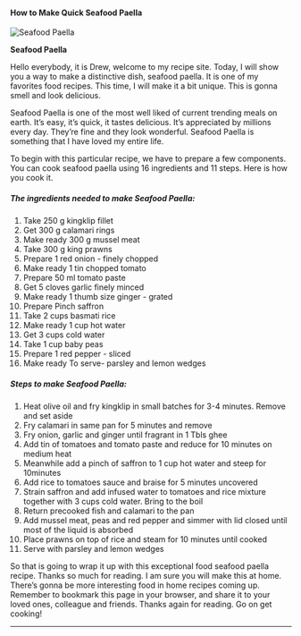             

#### How to Make Quick Seafood Paella

![Seafood Paella](https://img-global.cpcdn.com/recipes/c67d633682634c62/751x532cq70/seafood-paella-recipe-main-photo.jpg)

**Seafood Paella**

Hello everybody, it is Drew, welcome to my recipe site. Today, I will show you a way to make a distinctive dish, seafood paella. It is one of my favorites food recipes. This time, I will make it a bit unique. This is gonna smell and look delicious.

Seafood Paella is one of the most well liked of current trending meals on earth. It’s easy, it’s quick, it tastes delicious. It’s appreciated by millions every day. They’re fine and they look wonderful. Seafood Paella is something that I have loved my entire life.

To begin with this particular recipe, we have to prepare a few components. You can cook seafood paella using 16 ingredients and 11 steps. Here is how you cook it.

##### The ingredients needed to make Seafood Paella:

1.  Take 250 g kingklip fillet
2.  Get 300 g calamari rings
3.  Make ready 300 g mussel meat
4.  Take 300 g king prawns
5.  Prepare 1 red onion - finely chopped
6.  Make ready 1 tin chopped tomato
7.  Prepare 50 ml tomato paste
8.  Get 5 cloves garlic finely minced
9.  Make ready 1 thumb size ginger - grated
10.  Prepare Pinch saffron
11.  Take 2 cups basmati rice
12.  Make ready 1 cup hot water
13.  Get 3 cups cold water
14.  Take 1 cup baby peas
15.  Prepare 1 red pepper - sliced
16.  Make ready To serve- parsley and lemon wedges

##### Steps to make Seafood Paella:

1.  Heat olive oil and fry kingklip in small batches for 3-4 minutes. Remove and set aside
2.  Fry calamari in same pan for 5 minutes and remove
3.  Fry onion, garlic and ginger until fragrant in 1 Tbls ghee
4.  Add tin of tomatoes and tomato paste and reduce for 10 minutes on medium heat
5.  Meanwhile add a pinch of saffron to 1 cup hot water and steep for 10minutes
6.  Add rice to tomatoes sauce and braise for 5 minutes uncovered
7.  Strain saffron and add infused water to tomatoes and rice mixture together with 3 cups cold water. Bring to the boil
8.  Return precooked fish and calamari to the pan
9.  Add mussel meat, peas and red pepper and simmer with lid closed until most of the liquid is absorbed
10.  Place prawns on top of rice and steam for 10 minutes until cooked
11.  Serve with parsley and lemon wedges

So that is going to wrap it up with this exceptional food seafood paella recipe. Thanks so much for reading. I am sure you will make this at home. There’s gonna be more interesting food in home recipes coming up. Remember to bookmark this page in your browser, and share it to your loved ones, colleague and friends. Thanks again for reading. Go on get cooking!

* * *